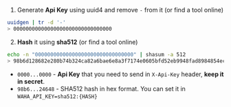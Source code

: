 1. Generate **Api Key** using uuid4 and remove `-` from it (or find a tool online)
```bash
uuidgen | tr -d '-'
> 00000000000000000000000000000000
```

2. **Hash** it using **sha512** (or find a tool online)
```bash
echo -n "00000000000000000000000000000000" | shasum -a 512
> 98b6d128682e280b74b324ca82a6bae6e8a3f7174e0605bfd52eb9948fad8984854ec08f7652f32055c4a9f12b69add4850481d9503a7f2225501671d6124648  -
```

- `0000...0000` - **Api Key** that you need to send in `X-Api-Key` header, **keep it in secret**.
- `98b6...24648` - SHA512 hash in hex format. You can set it in `WAHA_API_KEY=sha512:{HASH}`
